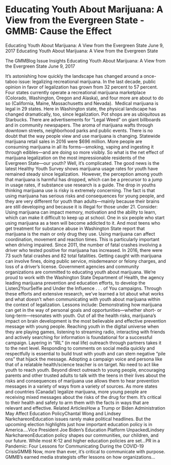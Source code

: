 # Educating Youth About Marijuana: A View from the Evergreen State - GMMB: Cause the Effect


Educating Youth About Marijuana: A View from the Evergreen State
June 9, 2017
Educating Youth About Marijuana: A View from the Evergreen State
 
The GMMBlog
Issue Insights Educating Youth About Marijuana: A View from the Evergreen State
June 9, 2017
 
It’s astonishing how quickly the landscape has changed around a once-taboo issue: legalizing recreational marijuana. In the last decade, public opinion in favor of legalization has grown from 32 percent to 57 percent. Four states currently operate a recreational marijuana marketplace (Colorado, Washington, Oregon and Alaska), and four more are about to do so (California, Maine, Massachusetts and Nevada).  Medical marijuana is legal in 29 states.
Here in Washington state, the physical landscape has changed dramatically, too, since legalization. Pot shops are as ubiquitous as Starbucks. There are advertisements for “Legal Weed” on giant billboards and in community newspapers. The aroma of marijuana wafts through downtown streets, neighborhood parks and public events.
There is no doubt that the way people view and use marijuana is changing. Statewide marijuana retail sales in 2016 were $696 million. More people are consuming marijuana in all its forms—smoking, vaping and ingesting it through edibles—and are doing so more visibly.
So what is the net effect of marijuana legalization on the most impressionable residents of the Evergreen State—our youth? Well, it’s complicated. The good news is the latest Healthy Youth Survey shows marijuana usage rates for youth have remained steady since legalization.  However, the perception among youth that marijuana is harmful has dropped, which can be a precursor to a jump in usage rates, if substance use research is a guide.
The drop in youths thinking marijuana use is risky is extremely concerning. The fact is that using marijuana has serious risks and consequences for young people, and they are very different for youth than adults—mainly because their brains are still developing and because it is illegal for those under 21. Consider:
Using marijuana can impact memory, motivation and the ability to learn, which can make it difficult to keep up at school.
One in six people who start using marijuana as a teen will become addicted to it. And most teens who get treatment for substance abuse in Washington State report that marijuana is the main or only drug they use.
Using marijuana can affect coordination, movement and reaction times. This is particularly important when driving impaired. Since 2011, the number of fatal crashes involving a driver who tested positive for marijuana has increased. In 2016, there were 73 such fatal crashes and 82 total fatalities.
Getting caught with marijuana can involve fines, doing public service, misdemeanor or felony charges, and loss of a driver’s license.
Government agencies and community organizations are committed to educating youth about marijuana. We’re proud to work with the Washington State Department of Health, the agency leading marijuana prevention and education efforts, to develop the Listen2YourSelfie and Under the Influence . . . of You campaigns. Through these efforts and extensive research, we’ve learned a lot about what works and what doesn’t when communicating with youth about marijuana within the context of legalization. Lessons include:
Demonstrating how marijuana can get in the way of personal goals and opportunities—whether short- or long-term—resonates with youth.
Out of all the health risks, marijuana’s impact on brain development is the most believable and effective prevention message with young people.
Reaching youth in the digital universe when they are playing games, listening to streaming radio, interacting with friends and actively searching for information is foundational for a successful campaign. Layering in “IRL” (in real life) outreach through partners takes it to the next level.
Responding to comments on social media quickly and respectfully is essential to build trust with youth and can stem negative “pile ons” that hijack the message.
Adopting a campaign voice and persona like that of a relatable health/science teacher is on target. No need to act like youth to reach youth.
Beyond direct outreach to young people, encouraging parents and other trusted adults to talk with the teens in their lives about the risks and consequences of marijuana use allows them to hear prevention messages in a variety of ways from a variety of sources.
As more states and countries (Canada!) legalize marijuana, more young people are receiving mixed messages about the risks of the drug for them. It’s critical to their health and safety to arm them with the facts in ways that are relevant and effective.
Related ArticlesHow a Trump or Biden Administration May Affect Education PolicyChantal Wong and Lindsey NarkchareonEducation issues rarely make political headlines. But the upcoming election highlights just how important education policy is in America.…Vice President Joe Biden’s Education Platform UnpackedLindsey NarkchareonEducation policy shapes our communities, our children, and our future. While most K-12 and higher education policies are set…PR in a Pandemic: Four Lessons for Communicating During the COVID-19 CrisisGMMB Now, more than ever, it’s critical to communicate with purpose. GMMB’s earned media strategists offer lessons on how organizations…
